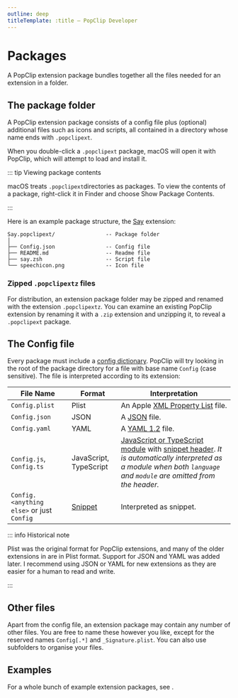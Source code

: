 ```yaml
---
outline: deep
titleTemplate: :title — PopClip Developer
---
```


# Packages

A PopClip extension package bundles together all the files needed for an
extension in a folder.

## The package folder

A PopClip extension package consists of a config file plus (optional) additional
files such as icons and scripts, all contained in a directory whose name ends
with `.popclipext`.

When you double-click a `.popclipext` package, macOS will open it with PopClip,
which will attempt to load and install it.

::: tip Viewing package contents

macOS treats `.popclipext`directories as packages. To view the contents of a
package, right-click it in Finder and choose Show Package Contents.

:::

Here is an example package structure, the
[Say](https://github.com/pilotmoon/PopClip-Extensions/tree/master/source/Say.popclipext)
extension:

```
Say.popclipext/                -- Package folder
│
├── Config.json                -- Config file
├── README.md                  -- Readme file
├── say.zsh                    -- Script file
└── speechicon.png             -- Icon file
```

### Zipped `.popclipextz` files

For distribution, an extension package folder may be zipped and renamed with the
extension `.popclipextz`. You can examine an existing PopClip extension by
renaming it with a `.zip` extension and unzipping it, to reveal a `.popclipext`
package.

## The Config file

Every package must include a [config dictionary](./config.md). PopClip will try
looking in the root of the package directory for a file with base name `Config`
(case sensitive). The file is interpreted according to its extension:

| File Name                                 | Format                 | Interpretation                                                                                                                                                                                                     |
| ----------------------------------------- | ---------------------- | ------------------------------------------------------------------------------------------------------------------------------------------------------------------------------------------------------------------ |
| `Config.plist`                            | Plist                  | An Apple [XML Property List](https://en.wikipedia.org/wiki/Property_list) file.                                                                                                                                    |
| `Config.json`                             | JSON                   | A [JSON](https://www.json.org/json-en.html) file.                                                                                                                                                                  |
| `Config.yaml`                             | YAML                   | A [YAML 1.2](https://yaml.org) file.                                                                                                                                                                               |
| `Config.js`, `Config.ts`                  | JavaScript, TypeScript | [JavaScript or TypeScript module](./js-modules.md) with [snippet header](./snippets#inverted-syntax). _It is automatically interpreted as a module when both `language` and `module` are omitted from the header._ |
| `Config.<anything else>` or just `Config` | [Snippet](./snippets)  | Interpreted as snippet.                                                                                                                                                                                            |

::: info Historical note

Plist was the original format for PopClip extensions, and many of the older
extensions in <AaLink href="https://github.com/pilotmoon/PopClip-Extensions" />
are in Plist format. Support for JSON and YAML was added later. I recommend
using JSON or YAML for new extensions as they are easier for a human to read and
write.

:::

## Other files

Apart from the config file, an extension package may contain any number of other
files. You are free to name these however you like, except for the reserved
names `Config[.*]` and `_Signature.plist`. You can also use subfolders to
organise your files.

## Examples

For a whole bunch of example extension packages,
see&#32;<AaLink href="https://github.com/pilotmoon/PopClip-Extensions/tree/master/source" />.
